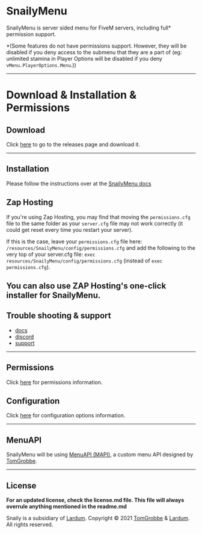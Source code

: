 # SnailyMenu
SnailyMenu is server sided menu for FiveM servers, including full\* permission support.


\*(Some features do not have permissions support. However, they will be disabled if you deny access to the submenu that they are a part of (eg: unlimited stamina in Player Options will be disabled if you deny `vMenu.PlayerOptions.Menu`.))

--------

# Download & Installation & Permissions

## Download

Click [here](https://github.com/TomGrobbe/vMenu/releases) to go to the releases page and download it.

--------

## Installation
Please follow the instructions over at the [SnailyMenu docs](https://docs.snaily.run/snailymenu/installation)

## Zap Hosting
If you're using Zap Hosting, you may find that moving the `permissions.cfg` file to the same folder as your `server.cfg` file may not work correctly (it could get reset every time you restart your server).

If this is the case, leave your `permissions.cfg` file here: `/resources/SnailyMenu/config/permissions.cfg` and add the following to the very top of your server.cfg file: `exec resources/SnailyMenu/config/permissions.cfg` (instead of `exec permissions.cfg`).

You can also use ZAP Hosting's one-click installer for SnailyMenu.
--------

## Trouble shooting & support

- [docs](https://docs.snaily.run/SnailyMenu/)
- [discord](https://snaily.run/discord)
- [support](https://snaily.run/support)


--------

## Permissions 
Click [here](https://docs.vespura.com/vmenu/permissions-ref) for permissions information.

## Configuration
Click [here](https://docs.vespura.com/vmenu/configuration) for configuration options information.


--------


## MenuAPI
SnailyMenu will be using [MenuAPI (MAPI)](https://github.com/TomGrobbe/MenuAPI), a custom menu API designed by [TomGrobbe](https://www.vespura.com).



--------

## License
**For an updated license, check the license.md file. This file will always overrule anything mentioned in the readme.md**


Snaily is a subsidiary of [Lardum](https://www.lardum.net).
Copyright © 2021 [TomGrobbe](https://www.vespura.com) & [Lardum](https://www.lardum.net). All rights reserved.
